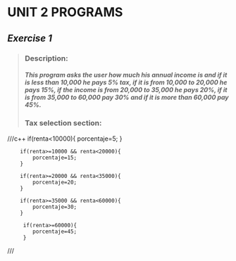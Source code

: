 # UNIT 2 PROGRAMS
 
 ## ***Exercise 1***
  >### Description:
  >##### This program asks the user how much his annual income is and if it is less than 10,000 he pays 5% tax, if it is from 10,000 to 20,000 he pays 15%, if the income is from 20,000 to 35,000 he pays 20%, if it is from 35,000 to 60,000 pay 30% and if it is more than 60,000 pay 45%.
  >### Tax selection section:
  ///c++
    if(renta<10000){
            porcentaje=5;
        }    
        
        if(renta>=10000 && renta<20000){
            porcentaje=15;
        }

        if(renta>=20000 && renta<35000){
            porcentaje=20;
        }

        if(renta>=35000 && renta<60000){
            porcentaje=30;
        }    
            
         if(renta>=60000){
            porcentaje=45;
         }
  ///       
         
 
